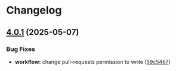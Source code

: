 # Changelog

## [4.0.1](https://github.com/navigaite/nvgt-trunk-plugin/compare/v4.0.0...v4.0.1) (2025-05-07)


### Bug Fixes

* **workflow:** change pull-requests permission to write ([59c5467](https://github.com/navigaite/nvgt-trunk-plugin/commit/59c546761f8a29e71eb3cd86c0dfd629dead93cf))
